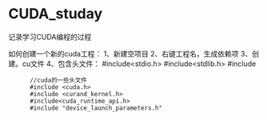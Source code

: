 # CUDA_studay
记录学习CUDA编程的过程

如何创建一个新的cuda工程：
  1、新建空项目
  2、右键工程名，生成依赖项
  3、创建。cu文件
  4、包含头文件：
          #include<stdio.h>
          #include<stdlib.h>
          #include<iostream>

          //cuda的一些头文件
          #include <cuda.h>
          #include <curand_kernel.h>
          #include<cuda_runtime_api.h>
          #include "device_launch_parameters.h"
